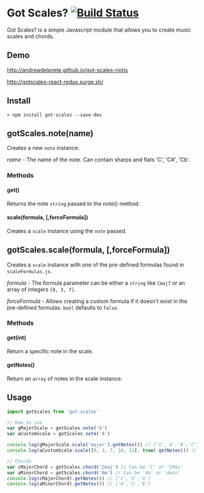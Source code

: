 # Got Scales? [![Build Status][ci-img]][ci]

[ci-img]: https://travis-ci.org/Pathsofdesign/got-scales.svg
[ci]: https://travis-ci.org/pathsofdesign/got-scales

Got Scales? is a simple Javascript module that allows you to create music scales and chords.
## Demo
http://andrewdelprete.github.io/got-scales-riotjs

http://gotscales-react-redux.surge.sh/

## Install
`> npm install got-scales --save-dev`

## gotScales.note(name)
Creates a new `note` instance.

*name* - The name of the note. Can contain sharps and flats 'C', 'C#', 'Cb'.

### Methods

#### get()
Returns the note `string` passed to the note() method.

#### scale(formula, [,forceFormula])
Creates a `scale` instance using the `note` passed.


## gotScales.scale(formula, [,forceFormula])
Creates a `scale` instance with one of the pre-defined formulas found in `scaleFormulas.js`.

*formula* - The formula parameter can be either a `string` like `Cmaj7` or an array of integers `[0, 3, 7]`.

*forceFormula* - Allows creating a custom formula if it doesn't exist in the pre-defined formulas. `bool` defaults to `false`.

### Methods

#### get(int)
Return a specific note in the scale.

#### getNotes()
Return an `array` of notes in the scale instance.

## Usage
```javascript
import gotScales from 'got-scales'

// How to use
var gMajorScale = gotScales.note('G')
var aCustomScale = gotScales.note('A')

console.log(gMajorScale.scale('major').getNotes()) // ['G','A','B','C','D','E','F# / Gb','G']
console.log(aCustomScale.scale([0, 3, 7, 10, 11], true).getNotes()) // [ 'A', 'C', 'E', 'G', 'G# / Ab' ]

// Chords
var cMajorChord = gotScales.chord('Cmaj') // Can be 'C' or 'CMaj'
var aMinorChord = gotScales.chord('Am') // Can be 'Am' or 'Amin'
console.log(cMajorChord).getNotes()) // ['C','E','G']
console.log(aMinorChord).getNotes()) // ['A','C','E']
```
